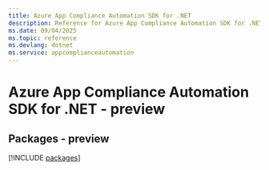 ```yaml
---
title: Azure App Compliance Automation SDK for .NET
description: Reference for Azure App Compliance Automation SDK for .NET
ms.date: 09/04/2025
ms.topic: reference
ms.devlang: dotnet
ms.service: appcomplianceautomation
---
```

# Azure App Compliance Automation SDK for .NET - preview
## Packages - preview
[!INCLUDE [packages](app-compliance-automation-index.md)]